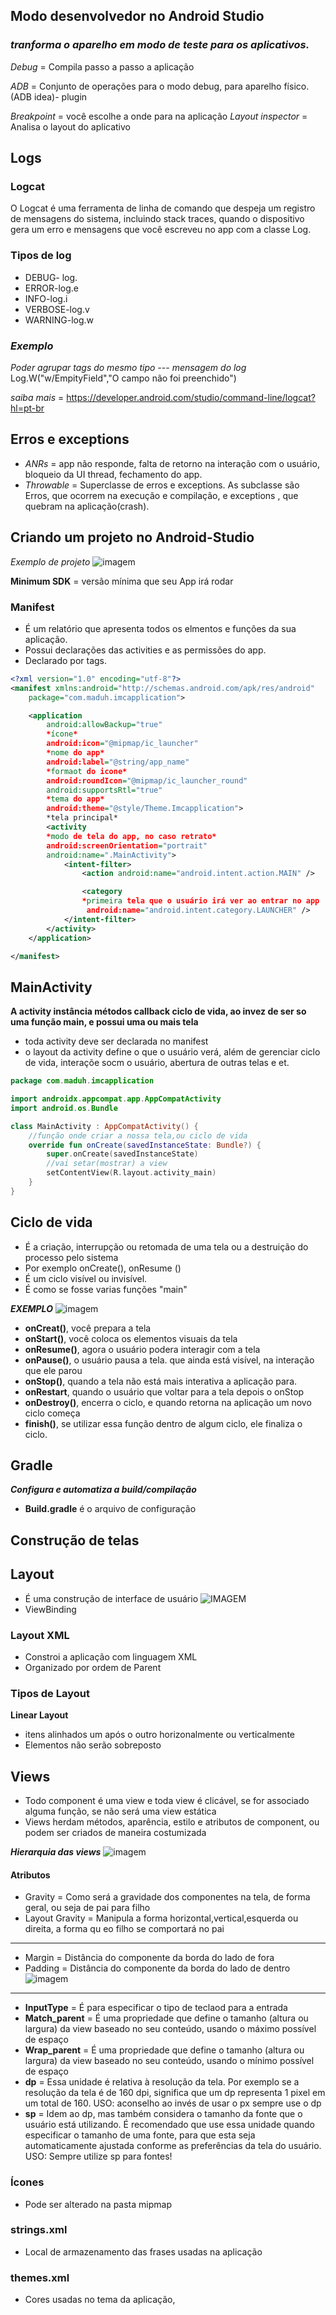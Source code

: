## Modo desenvolvedor no Android Studio
### *tranforma o aparelho em modo de teste para os aplicativos.*
*Debug*  =
Compila passo a passo a aplicação

*ADB* = Conjunto de operações para o modo debug, para aparelho físico.(ADB idea)- plugin

*Breakpoint* =
você escolhe a onde para na aplicação
*Layout inspector* =  Analisa o layout do aplicativo

## **Logs**
### **Logcat**
O Logcat é uma ferramenta de linha de comando que despeja um registro de mensagens do sistema, incluindo stack traces, quando o dispositivo gera um erro e mensagens que você escreveu no app com a classe Log.
### **Tipos de log**
- DEBUG- log.
- ERROR-log.e
- INFO-log.i
- VERBOSE-log.v
- WARNING-log.w
### *Exemplo*
*Poder agrupar tags do mesmo tipo ---       mensagem do log*
Log.W("w/EmpityField","O campo não foi preenchido")

*saiba mais* =
https://developer.android.com/studio/command-line/logcat?hl=pt-br
## **Erros e exceptions**
- *ANRs* = app não responde, falta de  retorno na interação com o usuário, bloqueio da UI  thread, fechamento do app.
- *Throwable* = Superclasse de erros e exceptions. As subclasse são Erros, que ocorrem na execução e compilação, e exceptions , que quebram na aplicação(crash).

## **Criando um projeto no Android-Studio**
*Exemplo de projeto*
![imagem](https://miro.medium.com/max/310/1*Kkxy5g1smXCTCxeY8zta6A.png)

**Minimum SDK** = versão mínima que seu App irá rodar
### **Manifest**
* É um relatório que apresenta todos os elmentos e funções da sua aplicação.
* Possui declarações das activities e as permissões do app.
* Declarado por tags.
```xml
<?xml version="1.0" encoding="utf-8"?>
<manifest xmlns:android="http://schemas.android.com/apk/res/android"
    package="com.maduh.imcapplication">

    <application
        android:allowBackup="true"
        *ícone*
        android:icon="@mipmap/ic_launcher" 
        *nome do app*
        android:label="@string/app_name"
        *formaot do icone*
        android:roundIcon="@mipmap/ic_launcher_round"
        android:supportsRtl="true"
        *tema do app*
        android:theme="@style/Theme.Imcapplication">
        *tela principal*
        <activity 
        *modo de tela do app, no caso retrato*
        android:screenOrientation="portrait"
        android:name=".MainActivity">
            <intent-filter>
                <action android:name="android.intent.action.MAIN" />

                <category
                *primeira tela que o usuário irá ver ao entrar no app
                 android:name="android.intent.category.LAUNCHER" />
            </intent-filter>
        </activity>
    </application>

</manifest>
```
## **MainActivity**
**A activity instância métodos callback ciclo de vida, ao invez de ser so uma função main, e possui uma ou mais tela**
- toda activity deve ser declarada no manifest 
- o layout da activity define o que o usuário verá, além de gerenciar ciclo de vida, interaçõe socm o usuário, abertura de outras telas e et.
```kt
package com.maduh.imcapplication

import androidx.appcompat.app.AppCompatActivity
import android.os.Bundle

class MainActivity : AppCompatActivity() {
    //função onde criar a nossa tela,ou ciclo de vida
    override fun onCreate(savedInstanceState: Bundle?) {
        super.onCreate(savedInstanceState)
        //vai setar(mostrar) a view 
        setContentView(R.layout.activity_main)
    }
}
```
## **Ciclo de vida**
- É a criação, interrupção ou retomada de uma tela ou a destruição do processo pelo sistema
- Por exemplo onCreate(), onResume
()
- É um ciclo visível ou invisível.
- É como se fosse varias funções "main"

***EXEMPLO***
![imagem](https://dariomungoi.files.wordpress.com/2015/01/basic-lifecycle.png)
- **onCreat()**, você prepara  a tela
- **onStart()**, você coloca os elementos visuais da tela
- **onResume()**, agora o usuário podera interagir com a tela
- **onPause()**, o usuário pausa a tela. que ainda está visível, na interação que ele parou
- **onStop()**, quando a tela não está mais interativa a aplicação para.
- **onRestart**, quando o usuário que voltar para a tela depois o onStop
- **onDestroy()**, encerra o ciclo, e quando retorna na aplicação um novo ciclo começa
- **finish()**, se utilizar essa função dentro de algum ciclo, ele finaliza o ciclo.

## **Gradle**
***Configura e automatiza a build/compilação***
- **Build.gradle** é o arquivo de configuração
## **Construção de telas**
## **Layout**
- É uma construção de interface de usuário
![IMAGEM](https://google-developer-training.github.io/android-developer-fundamentals-course-concepts/en/images/1_2_C_images/dg_common_layouts_visual_rep.png)
- ViewBinding

### **Layout XML**
- Constroi a aplicação com linguagem XML
- Organizado por ordem de Parent

### **Tipos de Layout**
**Linear Layout**
- itens alinhados um após o outro horizonalmente ou verticalmente
- Elementos não serão sobreposto

## **Views**
- Todo  component é uma view e toda view é clicável, se for associado alguma função, se não será uma view estática
- Views herdam métodos, aparência, estilo e atributos de component, ou podem ser criados de maneira costumizada

***Hierarquia das views***
![imagem](https://4.bp.blogspot.com/-r7fkm4ahE1Y/WrCl9dFfGsI/AAAAAAAAQ-8/7sbIuWZ69TY-dn_Y4zYkDresu_XRLr7uACLcBGAs/s1600/cautrucview.png)

#### **Atributos**
- Gravity = Como será a gravidade dos componentes na tela, de forma geral, ou seja de pai para filho
- Layout Gravity = Manipula a forma horizontal,vertical,esquerda ou direita, a forma qu eo filho se comportará no pai
-----------------
- Margin =  Distância do componente da borda do lado de fora
- Padding = Distância do componente da borda do lado de dentro
![imagem](https://i.stack.imgur.com/6IbSe.png)
----------------
- **InputType** = É para especificar o tipo de teclaod para a entrada
- **Match_parent** = É uma propriedade que define o tamanho (altura ou largura) da view baseado no seu conteúdo, usando o máximo possível de espaço
- **Wrap_parent** =  É uma propriedade que define o tamanho (altura ou largura) da view baseado no seu conteúdo, usando o mínimo possível de espaço
- **dp** = Essa unidade é relativa à resolução da tela. Por exemplo se a resolução da tela é de 160 dpi, significa que um dp representa 1 pixel em um total de 160. USO: aconselho ao invés de usar o px sempre use o dp
- **sp** =  Idem ao dp, mas também considera o tamanho da fonte que o usuário está utilizando. É recomendado que use essa unidade quando especificar o tamanho de uma fonte, para que esta seja automaticamente ajustada conforme as preferências da tela do usuário. USO: Sempre utilize sp para fontes!
### **Ícones**
- Pode ser alterado na pasta mipmap
### **strings.xml**
- Local de armazenamento das frases usadas na aplicação
### **themes.xml**
- Cores usadas no tema da aplicação,
